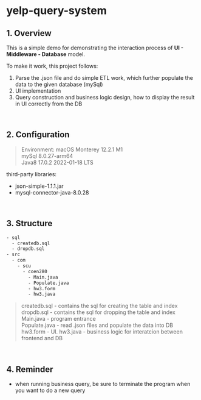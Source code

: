 # yelp-query-system

## 1. Overview
This is a simple demo for demonstrating the interaction process of **UI - Middleware - Database** model.

To make it work, this project follows:
1. Parse the .json file and do simple ETL work, which further populate the data to the given database (mySql)
2. UI implementation
3. Query construction and business logic design, how to display the result in UI correctly from the DB


<br>

## 2. Configuration
> Environment: macOS Monterey 12.2.1 M1  
> mySql 8.0.27-arm64  
> Java8 17.0.2 2022-01-18 LTS

  
third-party libraries: 
- json-simple-1.1.1.jar 
- mysql-connector-java-8.0.28

<br>

## 3. Structure
```txt
- sql
  - createdb.sql
  - dropdb.sql
- src
  - com
    - scu
      - coen280
        - Main.java
        - Populate.java
        - hw3.form
        - hw3.java
```

> createdb.sql - contains the sql for creating the table and index  
> dropdb.sql - contains the sql for dropping the table and index   
> Main.java - program entrance  
> Populate.java - read .json files and populate the data into DB  
> hw3.form - UI. 
> hw3.java - business logic for interatcion between frontend and DB

<br>

## 4. Reminder
- when running business query, be sure to terminate the program when you want to do a new query
